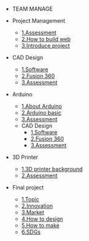 <!-- 侧边栏 docs/_sidebar.md -->
- TEAM MANAGE

 + Project Management
      - [1.Assessment](https://www.nexmaker.com/doc/1projectmanage/Assessment1.html)
      - [2.How to build web](class/1pm/1pm-web.md)
      - [3.Introduce project](project/intro.md)
 + CAD Design
      - [1.Software](https://www.nexmaker.com/doc/2cad/cad.html)
      - [2.Fusion 360](https://www.nexmaker.com/doc/2cad/Fusion360prepare.html)
      - [3.Assessment](class/2cad/3d.md)
     
+ Arduino
  - [1.About Arduino](https://www.arduino.cc/)
  - [2.Arduino basic](https://www.nexmaker.com/doc/5arduino/arduino_basic.html)
  - [3.Assessment](https://www.nexmaker.com/doc/5arduino/assessment.html) 
  + CAD Design
    - [1.Software](https://www.nexmaker.com/doc/2cad/cad.html)
    - [2.Fusion 360](https://www.nexmaker.com/doc/2cad/Fusion360prepare.html)
    - [3.Assessment](class/2cad/3d.md) 
+ 3D Printer
   - [1.3D printer background](https://www.nexmaker.com/doc/3_3dprinter/1.3Dprintingbackground.html)
   - [2.Assessment](class/2cad/cadass.md) 
+ Final project
   - [1.Topic]()
   - [2.Innovation]()
   - [3.Market]()
   - [4.How to design]()
   - [5.How to make]()
   - [6.SDGs]() 

